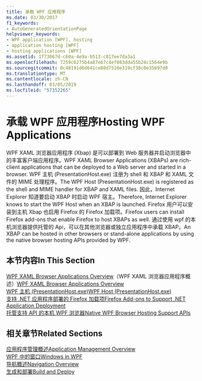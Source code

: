 ```yaml
---
title: 承载 WPF 应用程序
ms.date: 03/30/2017
f1_keywords:
- AutoGeneratedOrientationPage
helpviewer_keywords:
- WPF application [WPF], hosting
- application hosting [WPF]
- hosting applications [WPF]
ms.assetid: 1f73067d-c60a-4e9a-b513-c817ee7da3a1
ms.openlocfilehash: 7259c6275b4a87eb7c4ef083dda55b24c1564e9b
ms.sourcegitcommit: 0c48191d6d641ce88d7510e319cf38c0e35697d0
ms.translationtype: MT
ms.contentlocale: zh-CN
ms.lasthandoff: 03/05/2019
ms.locfileid: "57352265"
---
```

# <a name="hosting-wpf-applications"></a><span data-ttu-id="3209c-102">承载 WPF 应用程序</span><span class="sxs-lookup"><span data-stu-id="3209c-102">Hosting WPF Applications</span></span>
<span data-ttu-id="3209c-103">WPF XAML 浏览器应用程序 (Xbap) 是可以部署到 Web 服务器并启动浏览器中的丰富客户端应用程序。</span><span class="sxs-lookup"><span data-stu-id="3209c-103">WPF XAML Browser Applications (XBAPs) are rich-client applications that can be deployed to a Web server and started in a browser.</span></span> <span data-ttu-id="3209c-104">WPF 主机 (PresentationHost.exe) 注册为 shell 和 XBAP 和 XAML 文件的 MIME 处理程序。</span><span class="sxs-lookup"><span data-stu-id="3209c-104">The WPF Host (PresentationHost.exe) is registered as the shell and MIME handler for XBAP and XAML files.</span></span> <span data-ttu-id="3209c-105">因此，Internet Explorer 知道要启动 XBAP 时启动 WPF 宿主。</span><span class="sxs-lookup"><span data-stu-id="3209c-105">Therefore, Internet Explorer knows to start the WPF Host when an XBAP is launched.</span></span> <span data-ttu-id="3209c-106">Firefox 用户可以安装到主机 Xbap 也启用 Firefox 的 Firefox 加载项。</span><span class="sxs-lookup"><span data-stu-id="3209c-106">Firefox users can install Firefox add-ons that enable Firefox to host XBAPs as well.</span></span> <span data-ttu-id="3209c-107">通过使用 wpf 的本机浏览器提供托管的 Api，可以在其他浏览器或独立应用程序中承载 XBAP。</span><span class="sxs-lookup"><span data-stu-id="3209c-107">An XBAP can be hosted in other browsers or stand-alone applications by using the native browser hosting APIs provided by WPF.</span></span>  
  
## <a name="in-this-section"></a><span data-ttu-id="3209c-108">本节内容</span><span class="sxs-lookup"><span data-stu-id="3209c-108">In This Section</span></span>  
 <span data-ttu-id="3209c-109">[WPF XAML Browser Applications Overview](wpf-xaml-browser-applications-overview.md)（WPF XAML 浏览器应用程序概述）</span><span class="sxs-lookup"><span data-stu-id="3209c-109">[WPF XAML Browser Applications Overview](wpf-xaml-browser-applications-overview.md)</span></span>  
   [<span data-ttu-id="3209c-110">WPF 主机 (PresentationHost.exe)</span><span class="sxs-lookup"><span data-stu-id="3209c-110">WPF Host (PresentationHost.exe)</span></span>](wpf-host-presentationhost-exe.md)  
  [<span data-ttu-id="3209c-111">支持 .NET 应用程序部署的 Firefox 加载项</span><span class="sxs-lookup"><span data-stu-id="3209c-111">Firefox Add-ons to Support .NET Application Deployment</span></span>](firefox-add-ons-to-support-net-application-deployment.md)  
  [<span data-ttu-id="3209c-112">托管支持 API 的本机 WPF 浏览器</span><span class="sxs-lookup"><span data-stu-id="3209c-112">Native WPF Browser Hosting Support APIs</span></span>](native-wpf-browser-hosting-support-apis.md)  
  
## <a name="related-sections"></a><span data-ttu-id="3209c-113">相关章节</span><span class="sxs-lookup"><span data-stu-id="3209c-113">Related Sections</span></span>  
 [<span data-ttu-id="3209c-114">应用程序管理概述</span><span class="sxs-lookup"><span data-stu-id="3209c-114">Application Management Overview</span></span>](application-management-overview.md)  
  [<span data-ttu-id="3209c-115">WPF 中的窗口</span><span class="sxs-lookup"><span data-stu-id="3209c-115">Windows in WPF</span></span>](windows-in-wpf-applications.md)  
  [<span data-ttu-id="3209c-116">导航概述</span><span class="sxs-lookup"><span data-stu-id="3209c-116">Navigation Overview</span></span>](navigation-overview.md)  
  [<span data-ttu-id="3209c-117">生成和部署</span><span class="sxs-lookup"><span data-stu-id="3209c-117">Build and Deploy</span></span>](building-and-deploying-wpf-applications.md)

